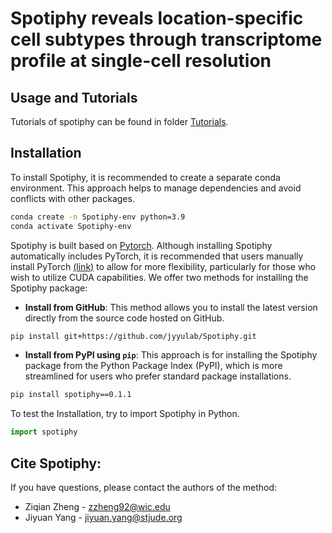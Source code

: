 # Spotiphy reveals location-specific cell subtypes through transcriptome profile at single-cell resolution

## Usage and Tutorials
Tutorials of spotiphy can be found in folder [Tutorials](https://github.com/jyyulab/Spotiphy/tree/main/tutorials).

## Installation

[//]: # (### Requirements)
[//]: # (+ Linux/UNIX/Windows system)
[//]: # (+ Python >= 3.9)
[//]: # (+ pytorch == 1.7.1)

To install Spotiphy, it is recommended to create a separate conda environment. This approach helps to manage 
dependencies and avoid conflicts with other packages.
```bash
conda create -n Spotiphy-env python=3.9
conda activate Spotiphy-env
```

Spotiphy is built based on [Pytorch](https://pytorch.org/). Although installing Spotiphy automatically includes PyTorch,
it is recommended that users manually install PyTorch [(link)](https://pytorch.org/get-started/locally/) to allow for 
more flexibility, particularly for those who wish to utilize CUDA capabilities.
We offer two methods for installing the Spotiphy package:
+ **Install from GitHub**: This method allows you to install the latest version directly from the source code hosted on 
GitHub.
```bash
pip install git+https://github.com/jyyulab/Spotiphy.git
```
+ **Install from PyPI using `pip`**: This approach is for installing the Spotiphy package from the Python Package Index 
(PyPI), which is more streamlined for users who prefer standard package installations.
```bash
pip install spotiphy==0.1.1
```

To test the Installation, try to import Spotiphy in Python.
```Python
import spotiphy
```



## Cite Spotiphy:

If you have questions, please contact the authors of the method:
+ Ziqian Zheng - zzheng92@wic.edu
+ Jiyuan Yang - jiyuan.yang@stjude.org